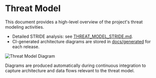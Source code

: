# Threat Model

This document provides a high-level overview of the project's threat modeling activities.

- Detailed STRIDE analysis: see [THREAT_MODEL_STRIDE.md](./THREAT_MODEL_STRIDE.md).
- CI-generated architecture diagrams are stored in [docs/generated](./generated/) for each release.

![Threat Model Diagram](./generated/threat-model-diagram.png)

Diagrams are produced automatically during continuous integration to capture architecture and data flows relevant to the threat model.

